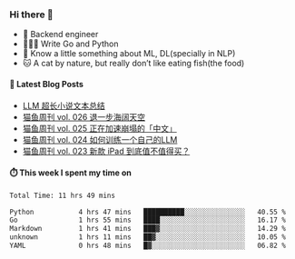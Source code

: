 ### Hi there 👋

- 🔧 Backend engineer
- 👨🏻‍💻 Write Go and Python
- 🔭 Know a little something about ML, DL(specially in NLP)
- 🐱 A cat by nature, but really don’t like eating fish(the food)

#### 📖 Latest Blog Posts
<!-- BLOG-POST-LIST:START -->
- [LLM 超长小说文本总结](https://ameow.xyz/archives/llm-extra-long-text-summarize)
- [猫鱼周刊 vol. 026 退一步海阔天空](https://ameow.xyz/archives/weekly-026)
- [猫鱼周刊 vol. 025 正在加速崩塌的「中文」](https://ameow.xyz/archives/weekly-025)
- [猫鱼周刊 vol. 024 如何训练一个自己的LLM](https://ameow.xyz/archives/weekly-024)
- [猫鱼周刊 vol. 023 新款 iPad 到底值不值得买？](https://ameow.xyz/archives/weekly-023)
<!-- BLOG-POST-LIST:END -->

#### ⏱️ This week I spent my time on
<!--START_SECTION:waka-->

```txt
Total Time: 11 hrs 49 mins

Python           4 hrs 47 mins   ██████████░░░░░░░░░░░░░░░   40.55 %
Go               1 hrs 55 mins   ████░░░░░░░░░░░░░░░░░░░░░   16.17 %
Markdown         1 hrs 41 mins   ███▓░░░░░░░░░░░░░░░░░░░░░   14.29 %
unknown          1 hrs 11 mins   ██▓░░░░░░░░░░░░░░░░░░░░░░   10.05 %
YAML             0 hrs 48 mins   █▓░░░░░░░░░░░░░░░░░░░░░░░   06.82 %
```

<!--END_SECTION:waka-->

<!--
**LeslieLeung/LeslieLeung** is a ✨ _special_ ✨ repository because its `README.md` (this file) appears on your GitHub profile.

Here are some ideas to get you started:

- 🔭 I’m currently working on ...
- 🌱 I’m currently learning ...
- 👯 I’m looking to collaborate on ...
- 🤔 I’m looking for help with ...
- 💬 Ask me about ...
- 📫 How to reach me: ...
- 😄 Pronouns: ...
- ⚡ Fun fact: ...
-->
